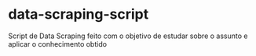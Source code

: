 # data-scraping-script
Script de Data Scraping feito com o objetivo de estudar sobre o assunto e aplicar o conhecimento obtido

